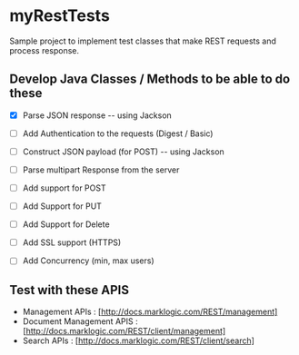 # myRestTests
Sample project to implement test classes that make REST requests and process response.

## Develop Java Classes / Methods to be able to do these
- [x] Parse JSON response -- using Jackson
- [ ] Add Authentication to the requests (Digest / Basic)
- [ ] Construct JSON payload (for POST) -- using Jackson
- [ ] Parse multipart Response from the server
- [ ] Add support for POST
- [ ] Add Support for PUT
- [ ] Add Support for Delete
- [ ] Add SSL support (HTTPS)
- [ ] Add Concurrency (min, max users)

 
## Test with these APIS
* Management APIs : [http://docs.marklogic.com/REST/management]
* Document Management APIS : [http://docs.marklogic.com/REST/client/management]
* Search APIs : [http://docs.marklogic.com/REST/client/search]
